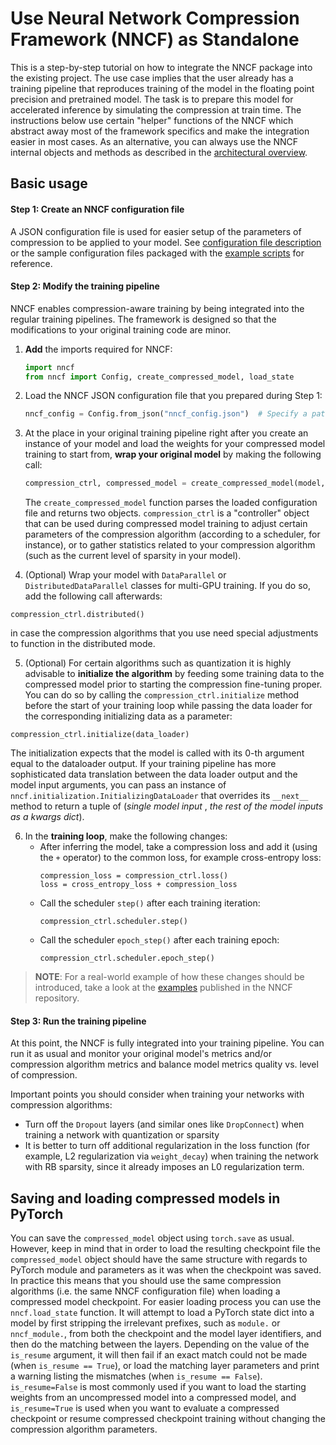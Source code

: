 # Use Neural Network Compression Framework (NNCF) as Standalone

This is a step-by-step tutorial on how to integrate the NNCF package into the existing project.
The use case implies that the user already has a training pipeline that reproduces training of the model in the floating  point precision and pretrained model.
The task is to prepare this model for accelerated inference by simulating the compression at train time.
The instructions below use certain "helper" functions of the NNCF which abstract away most of the framework specifics and make the integration easier in most cases.
As an alternative, you can always use the NNCF internal objects and methods as described in the [architectural overview](./NNCFArchitecture.md).


## Basic usage

#### Step 1: Create an NNCF configuration file

A JSON configuration file is used for easier setup of the parameters of compression to be applied to your model.
See [configuration file description](./ConfigFile.md) or the sample configuration files packaged with the [example scripts](../examples) for reference.

#### Step 2: Modify the training pipeline
NNCF enables compression-aware training by being integrated into the regular training pipelines.
The framework is designed so that the modifications to your original training code are minor.

 1. **Add** the imports required for NNCF:
	```python
    import nncf
    from nncf import Config, create_compressed_model, load_state
	```
 2. Load the NNCF JSON configuration file that you prepared during Step 1:
    ```python
    nncf_config = Config.from_json("nncf_config.json")  # Specify a path to your own NNCF configuration file in place of "nncf_config.json"
    ```
 3. At the place in your original training pipeline right after you create an instance of your model and load the weights for your compressed model training to start from,  **wrap your original model** by making the following call:
	```python
	compression_ctrl, compressed_model = create_compressed_model(model, nncf_config)
	```
	The `create_compressed_model` function parses the loaded configuration file and returns two objects. `compression_ctrl` is a "controller" object that can be used during compressed model training to adjust certain parameters of the compression algorithm (according to a scheduler, for instance), or to gather statistics related to your compression algorithm (such as the current level of sparsity in your model).

 4. (Optional) Wrap your model with `DataParallel` or `DistributedDataParallel` classes for multi-GPU training. If you do so, add the following call afterwards:
   ```
   compression_ctrl.distributed()
   ```

   in case the compression algorithms that you use need special adjustments to function in the distributed mode.

 5. (Optional) For certain algorithms such as quantization it is highly advisable to **initialize the algorithm** by feeding some training data to the compressed model prior to starting the compression fine-tuning proper. You can do so by calling the `compression_ctrl.initialize` method before the start of your training loop while passing the data loader for the corresponding initializing data as a parameter:
 ```
 compression_ctrl.initialize(data_loader)
 ```
The initialization expects that the model is called with its 0-th argument equal to the dataloader output. If your training pipeline has more sophisticated data translation between the data loader output and the model input arguments, you can pass an instance of `nncf.initialization.InitializingDataLoader` that overrides its `__next__` method to return a tuple of (_single model input_ , _the rest of the model inputs as a kwargs dict_).

6. In the **training loop**, make the following changes:
	 - After inferring the model, take a compression loss and add it (using the `+` operator) to the common loss, for example cross-entropy loss:
		```
		compression_loss = compression_ctrl.loss()
		loss = cross_entropy_loss + compression_loss
		```
	 - Call the scheduler `step()` after each training iteration:
		```
		compression_ctrl.scheduler.step()
		```
	 - Call the scheduler `epoch_step()` after each training epoch:
		```
		compression_ctrl.scheduler.epoch_step()
		```

> **NOTE**: For a real-world example of how these changes should be introduced, take a look at the [examples](../examples) published in the NNCF repository.

#### Step 3: Run the training pipeline
At this point, the NNCF is fully integrated into your training pipeline.
You can run it as usual and monitor your original model's metrics and/or compression algorithm metrics and balance model metrics quality vs. level of compression.


Important points you should consider when training your networks with compression algorithms:
  - Turn off the `Dropout` layers (and similar ones like `DropConnect`) when training a network with quantization or sparsity
  - It is better to turn off additional regularization in the loss function (for example, L2 regularization via `weight_decay`) when training the network with RB sparsity, since it already imposes an L0 regularization term.

## Saving and loading compressed models in PyTorch
You can save the `compressed_model` object using `torch.save` as usual.
However, keep in mind that in order to load the resulting checkpoint file the `compressed_model` object should have the
same structure with regards to PyTorch module and parameters as it was when the checkpoint was saved.
In practice this means that you should use the same compression algorithms (i.e. the same NNCF configuration file) when loading a compressed model checkpoint.
For easier loading process you can use the `nncf.load_state` function.
It will attempt to load a PyTorch state dict into a model by first stripping the irrelevant prefixes, such as `module.` or `nncf_module.`, from both the checkpoint and the model layer identifiers, and then do the matching between the layers.
Depending on the value of the `is_resume` argument, it will then fail if an exact match could not be made (when `is_resume == True`), or load the matching layer parameters and print a warning listing the mismatches (when `is_resume == False`).
`is_resume=False` is most commonly used if you want to load the starting weights from an uncompressed model into a compressed model, and `is_resume=True` is used when you want to evaluate a compressed checkpoint or resume compressed checkpoint training without changing the compression algorithm parameters.
